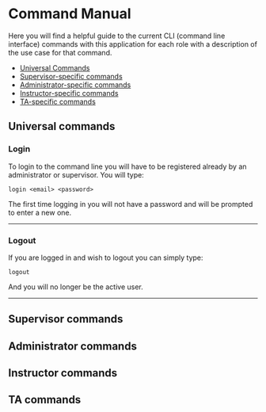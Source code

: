 # Command Manual
Here you will find a helpful guide to the current CLI (command line interface) 
commands with this application for each role with a description of the use case for that command.

- [Universal Commands](#UNIVERSAL)
- [Supervisor-specific commands](#SUPERVISOR)
- [Administrator-specific commands](#ADMIN)
- [Instructor-specific commands](#INSTRUCTOR)
- [TA-specific commands](#TA)

## Universal commands <a name =#UNIVERSAL/>
### Login
To login to the command line you will have to be registered already by an administrator or supervisor. You will type:

`login <email> <password>` 

The first time logging in you will not have a password and will be prompted to enter a new one.
<hr>

### Logout
If you are logged in and wish to logout you can simply type:

`logout`

And you will no longer be the active user.
<hr>

## Supervisor commands <a name ="SUPERVISOR"/>

## Administrator commands <a name ="ADMIN"/>

## Instructor commands <a name ="INSTRUCTOR"/>

## TA commands <a name ="TA"/>